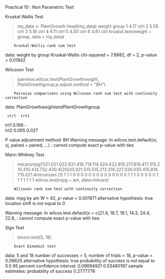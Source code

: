 Practical 10 : Non Parametric Test

Kruskal Wallis Test

> my_data <- PlantGrowth
> head(my_data)
  weight group
1   4.17  ctrl
2   5.58  ctrl
3   5.18  ctrl
4   6.11  ctrl
5   4.50  ctrl
6   4.61  ctrl
> kruskal.test(weight ~ group, data = my_data)

        Kruskal-Wallis rank sum test

data:  weight by group
Kruskal-Wallis chi-squared = 7.9882, df = 2, p-value = 0.01842

Wilcoxon Test

> pairwise.wilcox.test(PlantGrowth$weight, PlantGrowth$group,p.adjust.method = "BH")

        Pairwise comparisons using Wilcoxon rank sum test with continuity correction 

data:  PlantGrowth$weight and PlantGrowth$group 

     ctrl  trt1 
trt1 0.199 -    
trt2 0.095 0.027

P value adjustment method: BH 
Warning message:
In wilcox.test.default(xi, xj, paired = paired, ...) :
  cannot compute exact p-value with ties

Mann Whitney Test

>  mtcars$mpg 
 [1] 21.0 21.0 22.8 21.4 18.7 18.1 14.3 24.4 22.8 19.2 17.8 16.4 17.3 15.2 10.4 10.4 14.7 32.4 30.4
[20] 33.9 21.5 15.5 15.2 13.3 19.2 27.3 26.0 30.4 15.8 19.7 15.0 21.4
> mtcars$am 
 [1] 1 1 1 0 0 0 0 0 0 0 0 0 0 0 0 0 0 1 1 1 0 0 0 0 0 1 1 1 1 1 1 1
> wilcox.test(mpg ~ am, data=mtcars)

        Wilcoxon rank sum test with continuity correction

data:  mpg by am
W = 42, p-value = 0.001871
alternative hypothesis: true location shift is not equal to 0

Warning message:
In wilcox.test.default(x = c(21.4, 18.7, 18.1, 14.3, 24.4, 22.8,  :
  cannot compute exact p-value with ties

Sign Test
                             
>  binom.test(5, 18) 

        Exact binomial test

data:  5 and 18
number of successes = 5, number of trials = 18, p-value = 0.09625
alternative hypothesis: true probability of success is not equal to 0.5
95 percent confidence interval:
 0.09694921 0.53480197
sample estimates:
probability of success 
             0.2777778
